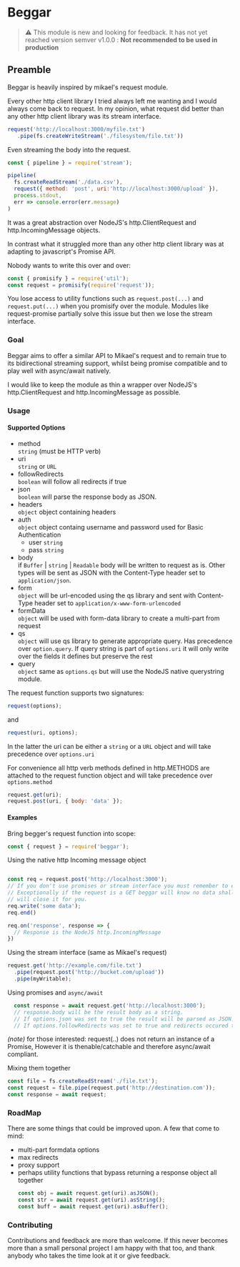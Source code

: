 # Beggar

> :warning: This module is new and looking for feedback. It has not yet reached version semver v1.0.0 : **Not recommended to be used in production**


## Preamble

Beggar is heavily inspired by mikael's request module.

Every other http client library I tried always left me wanting and I would always come back to request.
In my opinion, what request did better than any other http client library was its stream interface.

```javascript
request('http://localhost:3000/myfile.txt')
   .pipe(fs.createWriteStream('./filesystem/file.txt'))
```

Even streaming the body into the request.

```javascript
const { pipeline } = require('stream');

pipeline(
  fs.createReadStream('./data.csv'),
  request({ method: 'post', uri:'http://localhost:3000/upload' }),
  process.stdout,
  err => console.error(err.message)
)
```

It was a great abstraction over NodeJS's http.ClientRequest and http.IncomingMessage objects.

In contrast what it struggled more than any other http client library was at adapting to javascript's Promise API.

Nobody wants to write this over and over:

```javascript
const { promisify } = require('util');
const request = promisify(require('request'));
```

You lose access to utility functions such as `request.post(...)` and `request.put(...)` when you promisify over the module.
Modules like request-promise partially solve this issue but then we lose the stream interface.


### Goal

Beggar aims to offer a similar API to Mikael's request and to remain true to its bidirectional streaming support, whilst
being promise compatible and to play well with async/await natively.

I would like to keep the module as thin a wrapper over NodeJS's http.ClientRequest and http.IncomingMessage as possible.

### Usage

#### Supported Options

- method      
   `string` (must be HTTP verb) 
- uri            
      `string` or `URL`
- followRedirects   
      `boolean` will follow all redirects if true
- json   
  `boolean` will parse the response body as JSON.
- headers   
      `object` object containing headers 
- auth    
`object` object containg username and password used for Basic Authentication
  - user 
    `string`  
  - pass 
    `string`
- body      
  if `Buffer` | `string` | `Readable` body will be written to request as is. Other types will be sent as JSON with the Content-Type header set to `application/json`.
- form    
  `object` will be url-encoded using the qs library and sent with Content-Type header set to `application/x-www-form-urlencoded`
- formData    
  `object` will be used with form-data library to create a multi-part from request
- qs   
   `object` will use qs library to generate appropriate query. Has precedence over `option.query`. If query string is part of `options.uri` it will only write over the fields it defines but preserve the rest
- query    
   `object` same as `options.qs` but will use the NodeJS native querystring module.


The request function supports two signatures:

```javascript
request(options);
```
and 
```javascript
request(uri, options);
```
In the latter the uri can be either a `string` or a `URL` object and will take precedence over `options.uri`

For convenience all http verb methods defined in http.METHODS are attached to the request function object and will take precedence over `options.method`
```javascript
request.get(uri);
request.post(uri, { body: 'data' });
```

#### Examples

Bring begger's request function into scope:
```javascript
const { request } = require('beggar');
```

Using the native http Incoming message object
```javascript

const req = request.post('http://localhost:3000');
// If you don't use promises or stream interface you must remember to end your request
// Exceptionally if the request is a GET beggar will know no data shall be written and
// will close it for you.
req.write('some data');
req.end()

req.on('response', response => {
  // Response is the NodeJS http.IncomingMessage
})

```

Using the stream interface (same as Mikael's request)
```javascript
request.get('http://example.com/file.txt')
  .pipe(request.post('http://bucket.com/upload'))
  .pipe(myWritable);
```

Using promises and `async/await`
```javascript
  const response = await request.get('http://localhost:3000');
  // response.body will be the result body as a string.
  // If options.json was set to true the result will be parsed as JSON. 
  // If options.followRedirects was set to true and redirects occured they urls will be stored on response.redirects
```

_(note)_ for those interested: request(..) does not return an instance of a Promise, However it is thenable/catchable and therefore async/await compliant. 

Mixing them together
```javascript
const file = fs.createReadStream('./file.txt');
const request = file.pipe(request.put('http://destination.com'));
const response = await request;
```

### RoadMap


There are some things that could be improved upon. A few that come to mind:

- multi-part formdata options
- max redirects
- proxy support
- perhaps utility functions that bypass returning a response object all together
  ```javascript
  const obj = await request.get(uri).asJSON();
  const str = await request.get(uri).asString();
  const buff = await request.get(uri).asBuffer();
  ``` 

### Contributing

Contributions and feedback are more than welcome. If this never becomes more than a small personal project I am happy with that too, and thank anybody who takes the time look at it or give feedback.

